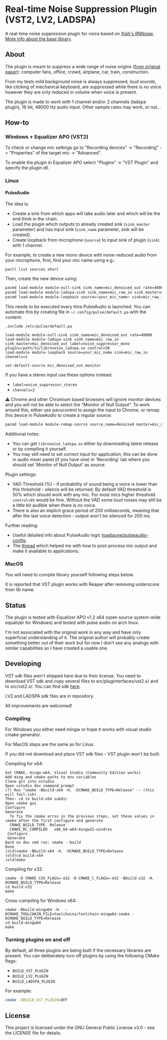 # Real-time Noise Suppression Plugin (VST2, LV2, LADSPA)

A real-time noise suppression plugin for voice based on [Xiph's RNNoise](https://github.com/xiph/rnnoise). [More info about the base library](https://people.xiph.org/~jm/demo/rnnoise/).

## About

The plugin is meant to suppress a wide range of noise origins ([from original paper](https://arxiv.org/pdf/1709.08243.pdf)): computer fans, office, crowd, airplane, car, train, construction. 

From my tests mild background noise is always suppressed, loud sounds, like clicking of mechanical keyboard, are suppressed while there is no voice however they are only reduced in volume when voice is present. 

The plugin is made to work with 1 channel and/or 2 channels (ladspa plugin), 16 bit, 48000 Hz audio input. Other sample rates may work, or not...

## How-to

### Windows + Equalizer APO (VST2)

To check or change mic settings go to "Recording devices" -> "Recording" -> "Properties" of the target mic -> "Advanced".

To enable the plugin in Equalizer APO select "Plugins" -> "VST Plugin" and specify the plugin dll.

### Linux

#### PulseAudio

The idea is:

- Create a sink from which apps will take audio later and which will be the end think in the chain.
- Load the plugin which outputs to already created sink (`sink_master` parameter) and has input sink (`sink_name` parameter, sink will be created).
- Create loopback from microphone (`source`) to input sink of plugin (`sink`) with 1 channel.

For example, to create a new mono device with noise-reduced audio from your microphone, first, find your mic name using e.g.:
```sh
pactl list sources short
```

Then, create the new device using:
```sh
pacmd load-module module-null-sink sink_name=mic_denoised_out rate=48000
pacmd load-module module-ladspa-sink sink_name=mic_raw_in sink_master=mic_denoised_out label=noise_suppressor_mono plugin=/path/to/librnnoise_ladspa.so control=50
pacmd load-module module-loopback source=<your_mic_name> sink=mic_raw_in channels=1
```

This needs to be executed every time PulseAudio is launched.
You can automate this by creating file in `~/.config/pulse/default.pa` with the content:

```
.include /etc/pulse/default.pa

load-module module-null-sink sink_name=mic_denoised_out rate=48000
load-module module-ladspa-sink sink_name=mic_raw_in sink_master=mic_denoised_out label=noise_suppressor_mono plugin=/path/to/librnnoise_ladspa.so control=50
load-module module-loopback source=your_mic_name sink=mic_raw_in channels=1

set-default-source mic_denoised_out.monitor
```

If you have a stereo input use these options instead:

- `label=noise_suppressor_stereo`
- `channels=2`

:warning: Chrome and other Chromium based browsers will ignore monitor devices and you will not be able to select the "Monitor of Null Output".
To work around this, either use pavucontrol to assign the input to Chrome, or remap this device in PulseAudio to create a regular source:

```sh
pacmd load-module module-remap-source source_name=denoised master=mic_denoised_out.monitor channels=1
```

Additional notes:
- You can get `librnnoise_ladspa.so` either by downloading latest release or by compiling it yourself.
- You may still need to set correct input for application, this can be done in audio mixer panel (if you have one) in 'Recording' tab where you should set 'Monitor of Null Output' as source.

Plugin settings:

- VAD Threshold (%) - if probability of sound being a voice is lower than this threshold - silence will be returned.
  By default VAD threshold is 50% which should work with any mic. For most mics higher threshold `control=95` would be fine.
  Without the VAD some loud noises may still be a little bit audible when there is no voice.
- There is also an implicit grace period of 200 milliseconds, meaning that after the last voice detection - output won't be silenced for 200 ms.

Further reading:

- Useful detailed info about PulseAudio logic [toadjaune/pulseaudio-config](https://github.com/toadjaune/pulseaudio-config).
- The [thread](https://bugs.freedesktop.org/show_bug.cgi?id=101043) which helped me with how to post-process mic output and make it available to applications.

### MacOS

You will need to compile library yourself following steps below.

It is reported that VST plugin works with Reaper after removing underscore from lib name.

## Status

The plugin is tested with Equalizer APO v1.2 x64 (open source system-wide equalizer for Windows) and tested with pulse audio on arch linux.

I'm not associated with the original work in any way and have only superficial understanding of it. The original author will probably create something better out of their work but for now I don't see any analogs with similar capabilities so I have created a usable one.

## Developing

VST sdk files aren't shipped here due to their license. You need to download VST sdk and copy several files to src/pluginterfaces/vst2.x/ and to src/vst2.x/. You can find sdk [here](https://www.steinberg.net/en/company/developers.html).

LV2 and LADSPA sdk files are in repository.

All improvements are welcomed!

### Compiling

For Windows you either need mingw or hope it works with visual studio cmake generator.

For MacOS steps are the same as for Linux.

If you did not download and place VST sdk files - VST plugin won't be built.

Compiling for x64:
```
Get CMAKE, mingw-w64, Visual Studio (Community Edition works)
Add ming and cmake paths to env variables
Clone git into vstudio 
Open vstudio dev command prompt
(?) Run "cmake -Bbuild-x64 -H. -DCMAKE_BUILD_TYPE=Release" -- (this will fail-ish)
Then: cd to build-x64 subdir
Open cmake gui 
Configure
Generate
  To fix the cmake erros in the previous steps, set these values in cmake after the first configure and generate
  CMAKE_BUILD_TYPE  Release
  CMAKE_RC_COMPILER   x86_64-w64-mingw32-windres
 Configure
 Generate
Back on dev cmd run: cmake --build
Done
(old)cmake -Bbuild-x64 -H. -DCMAKE_BUILD_TYPE=Release
(old)cd build-x64
(old)make 
```

Compiling for x32:
```
cmake -D CMAKE_CXX_FLAGS=-m32 -D CMAKE_C_FLAGS=-m32 -Bbuild-x32 -H. -DCMAKE_BUILD_TYPE=Release
cd build-x32
make
```

Cross-compiling for Windows x64:
```
cmake -Bbuild-mingw64 -H.  -DCMAKE_TOOLCHAIN_FILE=toolchains/toolchain-mingw64.cmake -DCMAKE_BUILD_TYPE=Release
cd build-mingw64
make
```

### Turning plugins on and off

By default, all three plugins are being built if the necessary libraries are present.
You can deliberately turn off plugins by using the following CMake flags:

- `BUILD_VST_PLUGIN`
- `BUILD_LV2_PLUGIN`
- `BUILD_LADSPA_PLUGIN`

For example:

```sh
cmake -DBUILD_VST_PLUGIN=OFF
```

## License

This project is licensed under the GNU General Public License v3.0 - see the LICENSE file for details.
